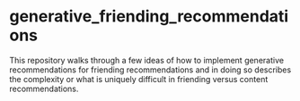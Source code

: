 # generative_friending_recommendations
This repository walks through a few ideas of how to implement generative recommendations for friending recommendations and in doing so describes the complexity or what is uniquely difficult in friending versus content recommendations.
